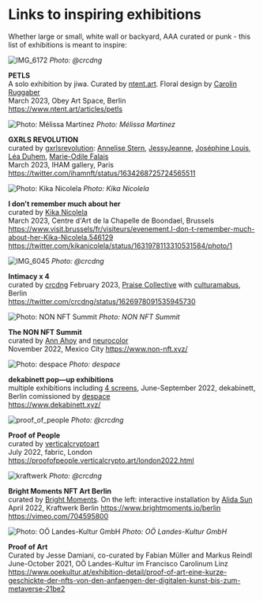 # Links to inspiring exhibitions

Whether large or small, white wall or backyard, AAA curated or punk - this list of exhibitions is meant to inspire:

![IMG_6172](https://user-images.githubusercontent.com/830492/227799150-8eafb2cf-ccad-4ba4-b4df-9508710a0a0c.jpeg "Photo: @crcdng")
*Photo: @crcdng*    

**PETLS**            
A solo exhibition by jiwa. Curated by [ntent.art](https://www.ntent.art/). Floral design by [Carolin Ruggaber](https://www.carolinruggaber.com/)    
March 2023, Obey Art Space, Berlin        
https://www.ntent.art/articles/petls

![](https://pbs.twimg.com/media/Fq4yROZXgAYhmnQ?format=jpg "Photo: Mélissa Martinez")
*Photo: Mélissa Martinez*    

**GXRLS REVOLUTION**            
curated by [gxrlsrevolution](https://www.gxrlsrevolution.xyz): [Annelise Stern](https://twitter.com/ARTGIRLS8), [JessyJeanne](https://twitter.com/Jessy_Jeanne), [Joséphine Louis](https://twitter.com/FunghiGallery), [Léa Duhem](https://twitter.com/LHOOP_), [Marie-Odile Falais](https://twitter.com/imaginemoi_tez)           
March 2023, IHAM gallery, Paris    
https://twitter.com/ihamnft/status/1634268725724565511     

![](https://pbs.twimg.com/media/FqXzcL5XgAEdtB-?format=jpg&name=large "Photo: Kika Nicolela")
*Photo: Kika Nicolela*     

**I don't remember much about her**        
curated by [Kika Nicolela](https://www.kikanicolela.com/)          
March 2023, Centre d'Art de la Chapelle de Boondael, Brussels        
https://www.visit.brussels/fr/visiteurs/evenement.I-don-t-remember-much-about-her-Kika-Nicolela.546129        
https://twitter.com/kikanicolela/status/1631978113310531584/photo/1         

![IMG_6045](https://user-images.githubusercontent.com/830492/224512983-4e11e419-8d5e-41dd-9c47-0f481a84a66a.jpeg "Photo: @crcdng")
*Photo: @crcdng* 

**Intimacy x 4**            
curated by [crcdng](https://twitter.com/crcdng)
February 2023, [Praise Collective](https://www.instagram.com/getpraise/) with [culturamabus](https://www.instagram.com/culturamabus/), Berlin   
https://twitter.com/crcdng/status/1626978091535945730

![](https://pbs.twimg.com/media/FiYXVtOUcAcTqoj?format=jpg&name=4096x4096 "Photo: NON NFT Summit")
*Photo: NON NFT Summit*     

**The NON NFT Summit**    
curated by [Ann Ahoy](https://twitter.com/Ann_ahoy) and [neurocolor](https://twitter.com/neurocolor)     
November 2022, Mexico City
https://www.non-nft.xyz/    

![](https://www.dekabinett.xyz/static/media/tezos-berlin-art-week-7.799669b1.png "Photo: despace")
*Photo: despace*     

**dekabinett pop—up exhibitions**    
multiple exhibitions including [4 screens](https://www.dekabinett.xyz/4-screens), June-September 2022, dekabinett, Berlin 
comissioned by [despace](https://www.despace.berlin/)   
https://www.dekabinett.xyz/    

![proof_of_people](https://user-images.githubusercontent.com/830492/223012373-50665917-dd69-4e8e-8e9f-de9a5c544044.jpeg "Photo: @crcdng")
*Photo: @crcdng*     

**Proof of People**    
curated by [verticalcryptoart](https://www.verticalcrypto.art/)    
July 2022, fabric, London    
https://proofofpeople.verticalcrypto.art/london2022.html        

![kraftwerk](https://user-images.githubusercontent.com/830492/223013604-ff70ddce-9b13-4877-8284-c087b1915235.jpg "Photos: @crcdng")
*Photo: @crcdng*     

**Bright Moments NFT Art Berlin**    
curated by [Bright Moments](https://www.brightmoments.io/). On the left: interactive installation by [Alida Sun](https://linktr.ee/alidasun)     
April 2022, Kraftwerk Berlin
https://www.brightmoments.io/berlin    
https://vimeo.com/704595800

![](https://www.ooekultur.at/files/userdata/Exhibitions/Francisco%20Carolinum%20Linz/2021/Proof%20of%20Art/Ausstellungsansicht_PROOF%20OF%20ART_6.jpg "Photo: OÖ Landes-Kultur GmbH")
*Photo: OÖ Landes-Kultur GmbH*     

**Proof of Art**    
Curated by Jesse Damiani, co-curated by Fabian Müller and Markus Reindl    
June-October 2021, OÖ Landes-Kultur im Francisco Carolinum Linz    
https://www.ooekultur.at/exhibition-detail/proof-of-art-eine-kurze-geschickte-der-nfts-von-den-anfaengen-der-digitalen-kunst-bis-zum-metaverse-21be2     
